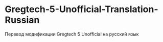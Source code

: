 # Gregtech-5-Unofficial-Translation-Russian
Перевод модификации Gregtech 5 Unofficial на русский язык

